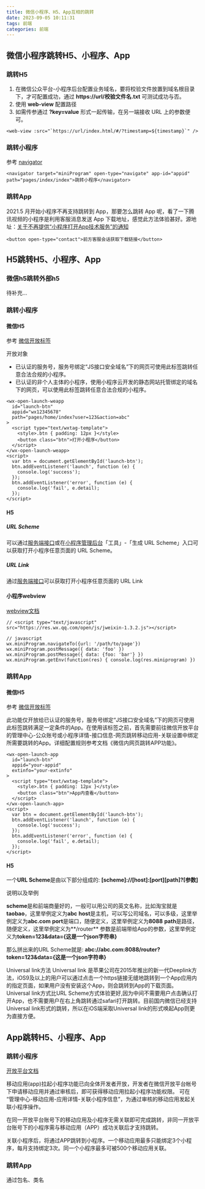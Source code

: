 ```yaml
---
title: 微信小程序、H5、App互相的跳转
date: 2023-09-05 10:11:31
tags: 前端
categories: 前端
---
```


## 微信小程序跳转H5、小程序、App

### 跳转H5

1. 在微信公众平台-小程序后台配置业务域名，要将校验文件放置到域名根目录下，才可配置成功，通过 **https://url/校验文件名.txt** 可测试成功与否。
2. 使用 **web-view** 配置路径
3. 如需传参通过 **?key=value** 形式一起传输，在另一端接收 URL 上的参数便可。

```
<web-view :src="`https://url/index.html/#/?timestamp=${timestamp}`" />
```

### 跳转小程序

参考 [navigator](https://developers.weixin.qq.com/miniprogram/dev/component/navigator.html)

```
<navigator target="miniProgram" open-type="navigate" app-id="appid" path="pages/index/index">跳转小程序</navigator>
```

### 跳转App

2021.5 月开始小程序不再支持跳转到 App，那要怎么跳转 App 呢，看了一下腾讯视频的小程序是利用客服消息发送 App 下载地址，感觉此方法体验甚好。源地址：[关于不再提供“小程序打开App技术服务”的通知](https://developers.weixin.qq.com/community/develop/doc/000c04d94c0588744a2cf4d9c5bc09)

```
<button open-type="contact">前方客服会话获取下载链接</button>
```

## H5跳转H5、小程序、App

### 微信h5跳转外部h5
待补充...

### 跳转小程序

#### 微信H5

参考 [微信开放标签](https://developers.weixin.qq.com/doc/offiaccount/OA_Web_Apps/Wechat_Open_Tag.html#21)

开放对象
* 已认证的服务号，服务号绑定“JS接口安全域名”下的网页可使用此标签跳转任意合法合规的小程序。
* 已认证的非个人主体的小程序，使用小程序云开发的静态网站托管绑定的域名下的网页，可以使用此标签跳转任意合法合规的小程序。

```
<wx-open-launch-weapp
  id="launch-btn"
  appid="wx12345678"
  path="pages/home/index?user=123&action=abc"
>
  <script type="text/wxtag-template">
    <style>.btn { padding: 12px }</style>
    <button class="btn">打开小程序</button>
  </script>
</wx-open-launch-weapp>
<script>
  var btn = document.getElementById('launch-btn');
  btn.addEventListener('launch', function (e) {
    console.log('success');
  });
  btn.addEventListener('error', function (e) {
    console.log('fail', e.detail);
  });
</script>
```
#### H5

##### URL Scheme

可以通过[服务端接口](https://developers.weixin.qq.com/miniprogram/dev/OpenApiDoc/qrcode-link/url-scheme/generateScheme.html)或在[小程序管理后台](https://mp.weixin.qq.com/)「工具」-「生成 URL Scheme」入口可以获取打开小程序任意页面的 URL Scheme。

##### URL Link

通过[服务端接口](https://developers.weixin.qq.com/miniprogram/dev/OpenApiDoc/qrcode-link/url-link/generateUrlLink.html)可以获取打开小程序任意页面的 URL Link

#### 小程序webview

[webview文档](https://developers.weixin.qq.com/miniprogram/dev/component/web-view.html)

```
// <script type="text/javascript" src="https://res.wx.qq.com/open/js/jweixin-1.3.2.js"></script>

// javascript
wx.miniProgram.navigateTo({url: '/path/to/page'})
wx.miniProgram.postMessage({ data: 'foo' })
wx.miniProgram.postMessage({ data: {foo: 'bar'} })
wx.miniProgram.getEnv(function(res) { console.log(res.miniprogram) })

```

### 跳转App

#### 微信H5

参考 [微信开放标签](https://developers.weixin.qq.com/doc/offiaccount/OA_Web_Apps/Wechat_Open_Tag.html#21)

此功能仅开放给已认证的服务号，服务号绑定“JS接口安全域名”下的网页可使用此标签跳转满足一定条件的App。在使用该标签之前，首先需要前往微信开放平台的管理中心-公众账号或小程序详情-接口信息-网页跳转移动应用-关联设置中绑定所需要跳转的App。详细配置规则参考文档《微信内网页跳转APP功能》。

```
<wx-open-launch-app
  id="launch-btn"
  appid="your-appid"
  extinfo="your-extinfo"
>
  <script type="text/wxtag-template">
    <style>.btn { padding: 12px }</style>
    <button class="btn">App内查看</button>
  </script>
</wx-open-launch-app>
<script>
  var btn = document.getElementById('launch-btn');
  btn.addEventListener('launch', function (e) {
    console.log('success');
  });
  btn.addEventListener('error', function (e) {
    console.log('fail', e.detail);
  });
</script>
```

#### H5

一个**URL Scheme**是由以下部分组成的:
**[scheme]://[host]:[port][path]?[参数]**

说明以及举例

**scheme**是和前端商量好的，一般可以用公司的英文名称，比如淘宝就是**taobao**，这里举例定义为**abc**
**host**是主机，可以写公司域名，可以多级，这里举例定义为**abc.com**
**port**是端口，随便定义，这里举例定义为**8088**
**path**是路径，随便定义，这里举例定义为**/router**
参数是前端带给App的参数，这里举例定义为**token=123&data={这是一个json字符串}**

那么拼出来的URL Scheme就是:
**abc://abc.com:8088/router?token=123&data={这是一个json字符串}**

Universal link方法
Universal link 是苹果公司在2015年推出的新一代Deeplink方法，iOS9及以上的用户可以通过点击一个https链接无缝地跳转到一个App应用内的指定页面，如果用户没有安装这个App，则会跳转到App的下载页面。Universal link方式比URL Scheme方式体验更好,因为中间不需要用户点击确认打开App，也不需要用户在右上角跳转通过safari打开跳转。目前国内微信已经支持Universal link形式的跳转，所以在iOS端采取Universal link的形式唤起App则更为直接方便。

## App跳转H5、小程序、App

### 跳转小程序

[开放平台文档](https://developers.weixin.qq.com/doc/oplatform/Mobile_App/Launching_a_Mini_Program/Launching_a_Mini_Program.html)

移动应用(app)拉起小程序功能已向全体开发者开放，开发者在微信开放平台帐号下申请移动应用并通过审核后，即可获得移动应用拉起小程序功能权限。
可在 “管理中心-移动应用-应用详情-关联小程序信息”，为通过审核的移动应用发起关联小程序操作。

在同一开放平台账号下的移动应用及小程序无需关联即可完成跳转，非同一开放平台账号下的小程序需与移动应用（APP）成功关联后才支持跳转。

关联小程序后，将通过APP跳转到小程序。一个移动应用最多只能绑定3个小程序，每月支持绑定3次。同一个小程序最多可被500个移动应用关联。

### 跳转App

通过包名、类名
